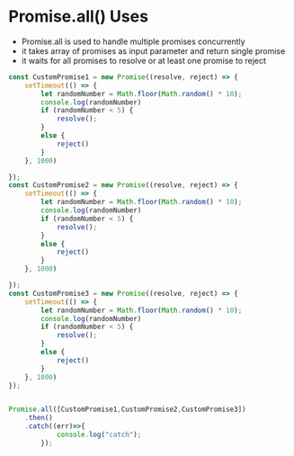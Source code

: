 # Promise.all() Uses
- Promise.all is used to handle multiple promises concurrently
- it takes array of promises as input parameter and return single promise
- it waits for all promises to resolve or at least one promise to reject

```js
const CustomPromise1 = new Promise((resolve, reject) => {
    setTimeout(() => {
        let randomNumber = Math.floor(Math.random() * 10);
        console.log(randomNumber)
        if (randomNumber < 5) {
            resolve();
        }
        else {
            reject()
        }
    }, 1000)

});
const CustomPromise2 = new Promise((resolve, reject) => {
    setTimeout(() => {
        let randomNumber = Math.floor(Math.random() * 10);
        console.log(randomNumber)
        if (randomNumber < 5) {
            resolve();
        }
        else {
            reject()
        }
    }, 1000)

});
const CustomPromise3 = new Promise((resolve, reject) => {
    setTimeout(() => {
        let randomNumber = Math.floor(Math.random() * 10);
        console.log(randomNumber)
        if (randomNumber < 5) {
            resolve();
        }
        else {
            reject()
        }
    }, 1000)
});


Promise.all([CustomPromise1,CustomPromise2,CustomPromise3])
    .then()
    .catch((err)=>{
            console.log("catch");
        });
```